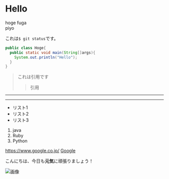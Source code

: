 # Hello

hoge
fuga  
piyo

これは`$ git status`です。

```java:Hoge.java
public class Hoge{
  public static void main(String[]args){
    System.out.println("Hello");
  }
}
```

> これは引用です
> 
>> 引用

---
***

- リスト1
- リスト2
- リスト3

1. java
2. Ruby
3. Python

<https://www.google.co.jp/>
[Google](https://www.google.co.jp/)

こんにちは、今日も**元気**に頑張りましょう！

![画像](https://joytas.net/php/man.jpg)
